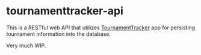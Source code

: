 # tournamenttracker-api #

This is a RESTful web API that utilizes <a href="https://github.com/akukolu/tournamenttracker-lib">TournamentTracker</a> app for persisting tournament information into the database.

Very much WIP.
